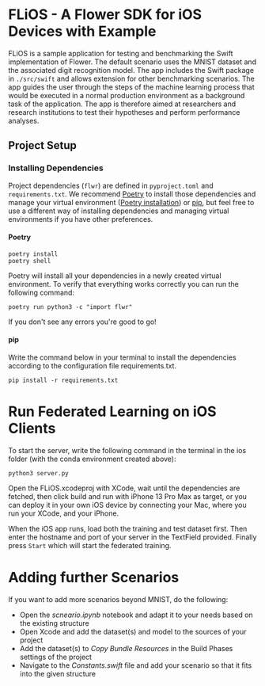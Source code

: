 # FLiOS - A Flower SDK for iOS Devices with Example

FLiOS is a sample application for testing and benchmarking the Swift implementation of Flower. The default scenario uses the MNIST dataset and the associated digit recognition model. The app includes the Swift package in `./src/swift` and allows extension for other benchmarking scenarios. The app guides the user through the steps of the machine learning process that would be executed in a normal production environment as a background task of the application. The app is therefore aimed at researchers and research institutions to test their hypotheses and perform performance analyses.

## Project Setup

### Installing Dependencies

Project dependencies (`flwr`) are defined in `pyproject.toml` and `requirements.txt`. We recommend [Poetry](https://python-poetry.org/docs/) to install those dependencies and manage your virtual environment ([Poetry installation](https://python-poetry.org/docs/#installation)) or [pip](https://pip.pypa.io/en/latest/development/), but feel free to use a different way of installing dependencies and managing virtual environments if you have other preferences.

#### Poetry

```shell
poetry install
poetry shell
```

Poetry will install all your dependencies in a newly created virtual environment. To verify that everything works correctly you can run the following command:

```shell
poetry run python3 -c "import flwr"
```

If you don't see any errors you're good to go!

#### pip

Write the command below in your terminal to install the dependencies according to the configuration file requirements.txt.

```shell
pip install -r requirements.txt
```

# Run Federated Learning on iOS Clients

To start the server, write the following command in the terminal in the ios folder (with the conda environment created above):

```shell
python3 server.py
```

Open the FLiOS.xcodeproj with XCode, wait until the dependencies are fetched, then click build and run with iPhone 13 Pro Max as target, or you can deploy it in your own iOS device by connecting your Mac, where you run your XCode, and your iPhone.

When the iOS app runs, load both the training and test dataset first. Then enter the hostname and port of your server in the TextField provided. Finally press `Start` which will start the federated training.

# Adding further Scenarios

If you want to add more scenarios beyond MNIST, do the following:

- Open the _scneario.ipynb_ notebook and adapt it to your needs based on the existing structure
- Open Xcode and add the dataset(s) and model to the sources of your project
- Add the dataset(s) to _Copy Bundle Resources_ in the Build Phases settings of the project
- Navigate to the _Constants.swift_ file and add your scenario so that it fits into the given structure
